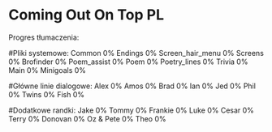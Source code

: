 # Coming Out On Top PL

Progres tłumaczenia:

#Pliki systemowe:
Common 0%
Endings 0%
Screen_hair_menu 0%
Screens 0%
Brofinder 0%
Poem_assist 0%
Poem 0%
Poetry_lines 0%
Trivia 0%
Main 0%
Minigoals 0%

#Główne linie dialogowe:
Alex 0%
Amos 0%
Brad 0%
Ian 0%
Jed 0%
Phil 0%
Twins 0%
Fish 0%

#Dodatkowe randki:
Jake 0%
Tommy 0%
Frankie 0%
Luke 0%
Cesar 0%
Terry 0%
Donovan 0%
Oz & Pete 0%
Theo 0%
